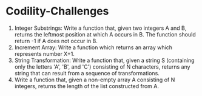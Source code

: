 # Codility-Challenges
1. Integer Substrings: Write a function that, given two integers A and B, returns the leftmost position at which A occurs in B. The function should return -1 if A does not occur in B.
2. Increment Array: Write a function which returns an array which represents number X+1.
3. String Transformation: Write a function that, given a string S (containing only the letters 'A', 'B', and 'C') consisting of N characters, returns any string that can result from a sequence of transformations.
4. Write a function that, given a non-empty array A consisting of N integers, returns the length of the list constructed from A.
